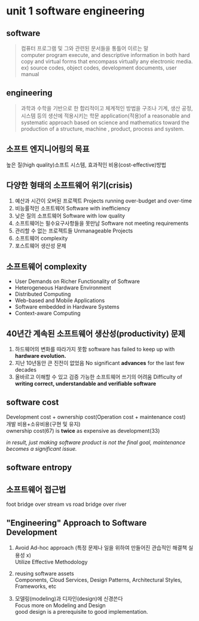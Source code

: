 unit 1 software engineering
===========================

software
--------
> 컴퓨터 프로그램 및 그와 관련된 문서들을 통틀어 이르는 말  
> computer program execute, and descriptive information in both hard copy and virtual forms that encompass virtually any electronic media.  
ex) <virtual forms> source codes, object codes, <hard copy> development documents, user manual

engineering
-----------
> 과학과 수학을 기반으로 한 합리적이고 체계적인 방법을 구조나 기계, 생산 공정, 시스템 등의 생산에 적용시키는 학문
> application(적용)of a reasonable and systematic approach based on science and mathematics toward the production of a structure, machine , product, process and system.

소프트 엔지니어링의 목표
-----------------------
높은 질(high quality)소프트 시스템, 효과적인 비용(cost-effective)방법

다양한 형태의 소프트웨어 위기(crisis)
-----------------------------------
1. 예산과 시간이 오버된 프로젝트
   Projects running over-budget and over-time
2. 비능률적인 소프트웨어
   Software with inefficiency
3. 낮은 질의 소프트웨어
   Software with low quality
4. 소프트웨어는 필수요구사항들을 못만남
   Software not meeting requirements
5. 관리할 수 없는 프로젝트들
   Unmanageable Projects
6. 소프트웨어 complexity
7. 포스트웨어 생산성 문제

소프트웨어 complexity
--------------------
* User Demands on Richer Functionality of Software 
* Heterogeneous Hardware Environment 
* Distributed Computing 
* Web-based and Mobile Applications 
* Software embedded in Hardware Systems 
* Context-aware Computing

40년간 계속된 소프트웨어 생산성(productivity) 문제
----------------------------------------------------
1. 하드웨어의 변화를 따라가지 못함
   software has failed to keep up with **hardware evolution.**
2. 지난 10년동안 큰 진전이 없었음
   No significant **advances** for the last few decades
3. 올바르고 이해할 수 있고 검증 가능한 소프트웨어 쓰기의 어려움
   Difficulty of **writing correct, understandable and verifiable software**

software cost
-------------
Development cost + ownership cost(Operation cost + maintenance cost)  
개발 비용+소유비용(구현 및 유지)  
ownership cost(67) is **twice** as expensive as development(33)  

*in result, just making software product is not the final goal, maintenance becomes a significant issue.*

software entropy
----------------

소프트웨어 접근법
---------------
foot bridge over stream vs road bridge over river

"Engineering" Approach to Software Development
----------------------------------------------
1. Avoid Ad-hoc approach (특정 문제나 일을 위하여 만들어진 관습적인 해결책 실용성 x)  
   Utilize Effective Methodology

2. reusing software assets  
   Components, Cloud Services, Design Patterns, Architectural Styles, Frameworks, etc

3. 모델링(modeling)과 디자인(design)에 신경쓴다  
   Focus more on Modeling and Design  
   good design is a prerequisite to good implementation.
